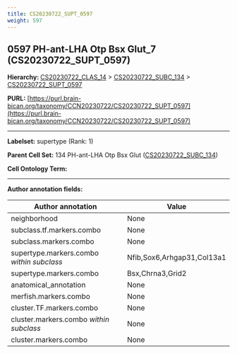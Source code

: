 ```yaml
---
title: CS20230722_SUPT_0597
weight: 597
---
```

## 0597 PH-ant-LHA Otp Bsx Glut_7 (CS20230722_SUPT_0597)
<b>Hierarchy: </b>
[CS20230722_CLAS_14](../CS20230722_CLAS_14) >
[CS20230722_SUBC_134](../CS20230722_SUBC_134) >
[CS20230722_SUPT_0597](../CS20230722_SUPT_0597)

**PURL:** [https://purl.brain-bican.org/taxonomy/CCN20230722/CS20230722_SUPT_0597](https://purl.brain-bican.org/taxonomy/CCN20230722/CS20230722_SUPT_0597)

---


**Labelset:** supertype (Rank: 1)

**Parent Cell Set:** 134 PH-ant-LHA Otp Bsx Glut ([CS20230722_SUBC_134](../CS20230722_SUBC_134))



**Cell Ontology Term:** 

[MARKER GENES.]: #


---

[TRANSFERRED ANNOTATIONS.]: #


[AUTHOR ANNOTATION FIELDS.]: #


**Author annotation fields:**

| Author annotation | Value |
|-------------------|-------|
|neighborhood|None|
|subclass.tf.markers.combo|None|
|subclass.markers.combo|None|
|supertype.markers.combo _within subclass_|Nfib,Sox6,Arhgap31,Col13a1|
|supertype.markers.combo|Bsx,Chrna3,Grid2|
|anatomical_annotation|None|
|merfish.markers.combo|None|
|cluster.TF.markers.combo|None|
|cluster.markers.combo _within subclass_|None|
|cluster.markers.combo|None|
